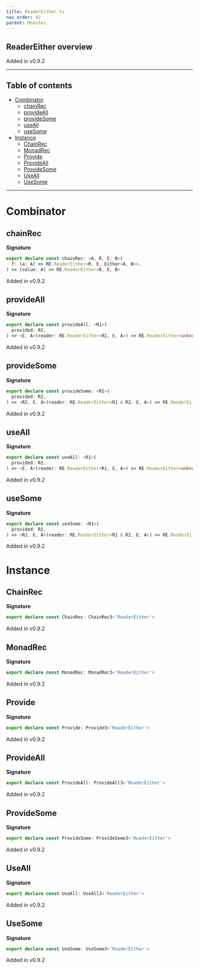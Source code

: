 ```yaml
---
title: ReaderEither.ts
nav_order: 42
parent: Modules
---
```


## ReaderEither overview

Added in v0.9.2

---

<h2 class="text-delta">Table of contents</h2>

- [Combinator](#combinator)
  - [chainRec](#chainrec)
  - [provideAll](#provideall)
  - [provideSome](#providesome)
  - [useAll](#useall)
  - [useSome](#usesome)
- [Instance](#instance)
  - [ChainRec](#chainrec)
  - [MonadRec](#monadrec)
  - [Provide](#provide)
  - [ProvideAll](#provideall)
  - [ProvideSome](#providesome)
  - [UseAll](#useall)
  - [UseSome](#usesome)

---

# Combinator

## chainRec

**Signature**

```ts
export declare const chainRec: <A, R, E, B>(
  f: (a: A) => RE.ReaderEither<R, E, Either<A, B>>,
) => (value: A) => RE.ReaderEither<R, E, B>
```

Added in v0.9.2

## provideAll

**Signature**

```ts
export declare const provideAll: <R1>(
  provided: R1,
) => <E, A>(reader: RE.ReaderEither<R1, E, A>) => RE.ReaderEither<unknown, E, A>
```

Added in v0.9.2

## provideSome

**Signature**

```ts
export declare const provideSome: <R1>(
  provided: R1,
) => <R2, E, A>(reader: RE.ReaderEither<R1 & R2, E, A>) => RE.ReaderEither<R2, E, A>
```

Added in v0.9.2

## useAll

**Signature**

```ts
export declare const useAll: <R1>(
  provided: R1,
) => <E, A>(reader: RE.ReaderEither<R1, E, A>) => RE.ReaderEither<unknown, E, A>
```

Added in v0.9.2

## useSome

**Signature**

```ts
export declare const useSome: <R1>(
  provided: R1,
) => <R2, E, A>(reader: RE.ReaderEither<R1 & R2, E, A>) => RE.ReaderEither<R2, E, A>
```

Added in v0.9.2

# Instance

## ChainRec

**Signature**

```ts
export declare const ChainRec: ChainRec3<'ReaderEither'>
```

Added in v0.9.2

## MonadRec

**Signature**

```ts
export declare const MonadRec: MonadRec3<'ReaderEither'>
```

Added in v0.9.2

## Provide

**Signature**

```ts
export declare const Provide: Provide3<'ReaderEither'>
```

Added in v0.9.2

## ProvideAll

**Signature**

```ts
export declare const ProvideAll: ProvideAll3<'ReaderEither'>
```

Added in v0.9.2

## ProvideSome

**Signature**

```ts
export declare const ProvideSome: ProvideSome3<'ReaderEither'>
```

Added in v0.9.2

## UseAll

**Signature**

```ts
export declare const UseAll: UseAll3<'ReaderEither'>
```

Added in v0.9.2

## UseSome

**Signature**

```ts
export declare const UseSome: UseSome3<'ReaderEither'>
```

Added in v0.9.2
